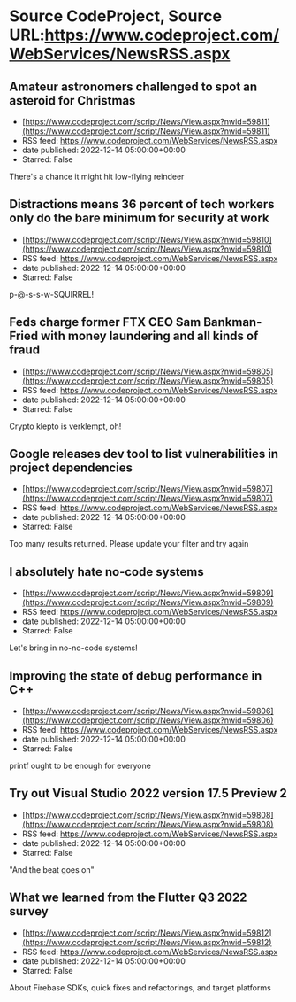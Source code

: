 # Source CodeProject, Source URL:https://www.codeproject.com/WebServices/NewsRSS.aspx

## Amateur astronomers challenged to spot an asteroid for Christmas
 - [https://www.codeproject.com/script/News/View.aspx?nwid=59811](https://www.codeproject.com/script/News/View.aspx?nwid=59811)
 - RSS feed: https://www.codeproject.com/WebServices/NewsRSS.aspx
 - date published: 2022-12-14 05:00:00+00:00
 - Starred: False

There's a chance it might hit low-flying reindeer

## Distractions means 36 percent of tech workers only do the bare minimum for security at work
 - [https://www.codeproject.com/script/News/View.aspx?nwid=59810](https://www.codeproject.com/script/News/View.aspx?nwid=59810)
 - RSS feed: https://www.codeproject.com/WebServices/NewsRSS.aspx
 - date published: 2022-12-14 05:00:00+00:00
 - Starred: False

p-@-s-s-w-SQUIRREL!

## Feds charge former FTX CEO Sam Bankman-Fried with money laundering and all kinds of fraud
 - [https://www.codeproject.com/script/News/View.aspx?nwid=59805](https://www.codeproject.com/script/News/View.aspx?nwid=59805)
 - RSS feed: https://www.codeproject.com/WebServices/NewsRSS.aspx
 - date published: 2022-12-14 05:00:00+00:00
 - Starred: False

Crypto klepto is verklempt, oh!

## Google releases dev tool to list vulnerabilities in project dependencies
 - [https://www.codeproject.com/script/News/View.aspx?nwid=59807](https://www.codeproject.com/script/News/View.aspx?nwid=59807)
 - RSS feed: https://www.codeproject.com/WebServices/NewsRSS.aspx
 - date published: 2022-12-14 05:00:00+00:00
 - Starred: False

Too many results returned. Please update your filter and try again

## I absolutely hate no-code systems
 - [https://www.codeproject.com/script/News/View.aspx?nwid=59809](https://www.codeproject.com/script/News/View.aspx?nwid=59809)
 - RSS feed: https://www.codeproject.com/WebServices/NewsRSS.aspx
 - date published: 2022-12-14 05:00:00+00:00
 - Starred: False

Let's bring in no-no-code systems!

## Improving the state of debug performance in C++
 - [https://www.codeproject.com/script/News/View.aspx?nwid=59806](https://www.codeproject.com/script/News/View.aspx?nwid=59806)
 - RSS feed: https://www.codeproject.com/WebServices/NewsRSS.aspx
 - date published: 2022-12-14 05:00:00+00:00
 - Starred: False

printf ought to be enough for everyone

## Try out Visual Studio 2022 version 17.5 Preview 2
 - [https://www.codeproject.com/script/News/View.aspx?nwid=59808](https://www.codeproject.com/script/News/View.aspx?nwid=59808)
 - RSS feed: https://www.codeproject.com/WebServices/NewsRSS.aspx
 - date published: 2022-12-14 05:00:00+00:00
 - Starred: False

"And the beat goes on"

## What we learned from the Flutter Q3 2022 survey
 - [https://www.codeproject.com/script/News/View.aspx?nwid=59812](https://www.codeproject.com/script/News/View.aspx?nwid=59812)
 - RSS feed: https://www.codeproject.com/WebServices/NewsRSS.aspx
 - date published: 2022-12-14 05:00:00+00:00
 - Starred: False

About Firebase SDKs, quick fixes and refactorings, and target platforms
